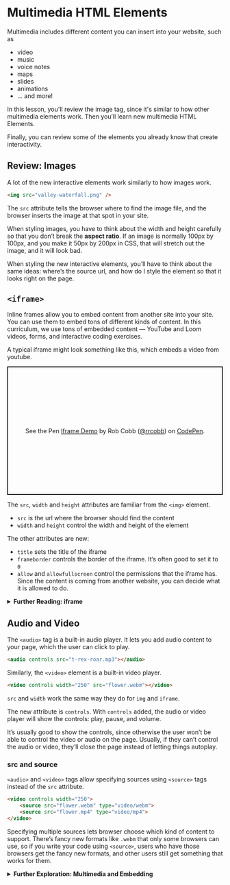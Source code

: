 # Multimedia HTML Elements

Multimedia includes different content you can insert into your website, such as

- video
- music
- voice notes
- maps
- slides
- animations
- ... and more!

In this lesson, you'll review the image tag, since it's similar to how other multimedia elements work. Then you’ll learn new multimedia HTML Elements.

Finally, you can review some of the elements you already know that create interactivity.

## Review: Images

A lot of the new interactive elements work similarly to how images work.

```html
<img src="valley-waterfall.png" />
```

The `src` attribute tells the browser where to find the image file, and the browser inserts the image at that spot in your site.

When styling images, you have to think about the width and height carefully so that you don’t break the **aspect ratio**. If an image is normally 100px by 100px, and you make it 50px by 200px in CSS, that will stretch out the image, and it will look bad.

When styling the new interactive elements, you’ll have to think about the same ideas: where’s the source url, and how do I style the element so that it looks right on the page.

## `<iframe>`

Inline frames allow you to embed content from another site into your site. You can use them to embed tons of different kinds of content. In this curriculum, we use tons of embedded content — YouTube and Loom videos, forms, and interactive coding exercises.

A typical iframe might look something like this, which embeds a video from youtube.

<p class="codepen" data-height="300" data-default-tab="html,result" data-slug-hash="vYRZYYr" data-user="rrcobb" style="height: 300px; box-sizing: border-box; display: flex; align-items: center; justify-content: center; border: 2px solid; margin: 1em 0; padding: 1em;">
  <span>See the Pen <a href="https://codepen.io/rrcobb/pen/vYRZYYr">
  Iframe Demo</a> by Rob Cobb (<a href="https://codepen.io/rrcobb">@rrcobb</a>)
  on <a href="https://codepen.io">CodePen</a>.</span>
</p>
<script async src="https://cpwebassets.codepen.io/assets/embed/ei.js"></script>

The `src`, `width` and `height` attributes are familiar from the `<img>` element.

- `src` is the url where the browser should find the content
- `width` and `height` control the width and height of the element

The other attributes are new:

- `title` sets the title of the iframe
- `frameborder` controls the border of the iframe. It’s often good to set it to `0`
- `allow` and `allowfullscreen` control the permissions that the iframe has. Since the content is coming from another website, you can decide what it is allowed to do.

<details>
<summary><strong>Further Reading: iframe</strong></summary>

- See the [full documentation for iframe elements on MDN](https://developer.mozilla.org/en-US/docs/Web/HTML/Element/iframe)
- Check out the [page on embedding technologies](https://developer.mozilla.org/en-US/docs/Learn/HTML/Multimedia_and_embedding/Other_embedding_technologies).
- You can also [read more about iframe’s allow attribute on MDN](https://developer.mozilla.org/en-US/docs/Web/HTTP/Feature_Policy/Using_Feature_Policy#the_iframe_allow_attribute).

</details>

## Audio and Video

The `<audio>` tag is a built-in audio player. It lets you add audio content to your page, which the user can click to play.

```html
<audio controls src="t-rex-roar.mp3"></audio>
```

Similarly, the `<video>` element is a built-in video player.

```html
<video controls width="250" src="flower.webm"></video>
```

`src` and `width` work the same way they do for `img` and `iframe`.

The new attribute is `controls`. With `controls` added, the audio or video player will show the controls: play, pause, and volume.

It’s usually good to show the controls, since otherwise the user won’t be able to control the video or audio on the page. Usually, if they can’t control the audio or video, they’ll close the page instead of letting things autoplay.

### src and source

`<audio>` and `<video>` tags allow specifying sources using `<source>` tags instead of the `src` attribute.

```html
<video controls width="250">
    <source src="flower.webm" type="video/webm">
    <source src="flower.mp4" type="video/mp4">
</video>
```

Specifying multiple sources lets browser choose which kind of content to support. There’s fancy new formats like `.webm` that only some browsers can use, so if you write your code using `<source>`, users who have those browsers get the fancy new formats, and other users still get something that works for them.

<details>
<summary><strong>Further Exploration: Multimedia and Embedding</strong></summary>

For more, check out

- [The MDN page on Video and Audio content](https://developer.mozilla.org/en-US/docs/Learn/HTML/Multimedia_and_embedding/Video_and_audio_content)
- [The video tag page on MDN](https://developer.mozilla.org/en-US/docs/Web/HTML/Element/video)
- [The audio tag page on MDN](https://developer.mozilla.org/en-US/docs/Web/HTML/Element/audio).
- [The MDN guide on Multimedia and Embedding](https://developer.mozilla.org/en-US/docs/Learn/HTML/Multimedia_and_embedding) covers many ideas related to this lesson in more detail.
- [The HTML Canvas element](https://developer.mozilla.org/en-US/docs/Web/API/Canvas_API) is used for programmatically drawn content.

</details>

